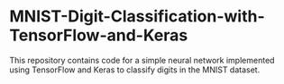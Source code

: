 # MNIST-Digit-Classification-with-TensorFlow-and-Keras
This repository contains code for a simple neural network implemented using TensorFlow and Keras to classify digits in the MNIST dataset.
